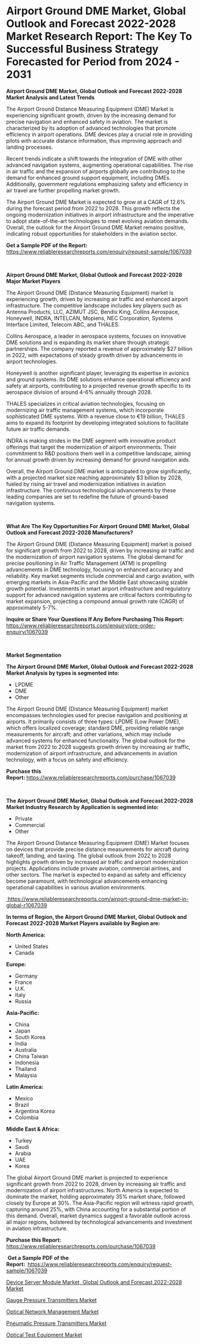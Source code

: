 <p><h1>Airport Ground DME Market, Global Outlook and Forecast 2022-2028 Market Research Report: The Key To Successful Business Strategy Forecasted for Period from 2024 - 2031</h1></p><p><strong>Airport Ground DME Market, Global Outlook and Forecast 2022-2028 Market Analysis and Latest Trends</strong></p>
<p><p>The Airport Ground Distance Measuring Equipment (DME) Market is experiencing significant growth, driven by the increasing demand for precise navigation and enhanced safety in aviation. The market is characterized by its adoption of advanced technologies that promote efficiency in airport operations. DME devices play a crucial role in providing pilots with accurate distance information, thus improving approach and landing processes.</p><p>Recent trends indicate a shift towards the integration of DME with other advanced navigation systems, augmenting operational capabilities. The rise in air traffic and the expansion of airports globally are contributing to the demand for enhanced ground support equipment, including DMEs. Additionally, government regulations emphasizing safety and efficiency in air travel are further propelling market growth. </p><p>The Airport Ground DME Market is expected to grow at a CAGR of 12.6% during the forecast period from 2022 to 2028. This growth reflects the ongoing modernization initiatives in airport infrastructure and the imperative to adopt state-of-the-art technologies to meet evolving aviation demands. Overall, the outlook for the Airport Ground DME Market remains positive, indicating robust opportunities for stakeholders in the aviation sector.</p></p>
<p><strong>Get a Sample PDF of the Report:&nbsp;</strong> <a href="https://www.reliableresearchreports.com/enquiry/request-sample/1067039?utm_campaign=40&utm_medium=2&utm_source=Github&utm_content=ia&utm_term=17112024&utm_id=airport-ground-dme-market-global-outlook-and-forecast-2022-2028">https://www.reliableresearchreports.com/enquiry/request-sample/1067039</a></p>
<p>&nbsp;</p>
<p><strong>Airport Ground DME Market, Global Outlook and Forecast 2022-2028 Major Market Players</strong></p>
<p><p>The Airport Ground DME (Distance Measuring Equipment) market is experiencing growth, driven by increasing air traffic and enhanced airport infrastructure. The competitive landscape includes key players such as Antenna Products, LLC, AZIMUT JSC, Bendix King, Collins Aerospace, Honeywell, INDRA, INTELCAN, Mopiens, NEC Corporation, Systems Interface Limited, Telecom ABC, and THALES.</p><p>Collins Aerospace, a leader in aerospace systems, focuses on innovative DME solutions and is expanding its market share through strategic partnerships. The company reported a revenue of approximately $27 billion in 2022, with expectations of steady growth driven by advancements in airport technologies.</p><p>Honeywell is another significant player, leveraging its expertise in avionics and ground systems. Its DME solutions enhance operational efficiency and safety at airports, contributing to a projected revenue growth specific to its aerospace division of around 4-6% annually through 2028.</p><p>THALES specializes in critical aviation technologies, focusing on modernizing air traffic management systems, which incorporate sophisticated DME systems. With a revenue close to €19 billion, THALES aims to expand its footprint by developing integrated solutions to facilitate future air traffic demands.</p><p>INDRA is making strides in the DME segment with innovative product offerings that target the modernization of airport environments. Their commitment to R&D positions them well in a competitive landscape, aiming for annual growth driven by increasing demand for ground navigation aids.</p><p>Overall, the Airport Ground DME market is anticipated to grow significantly, with a projected market size reaching approximately $3 billion by 2028, fueled by rising air travel and modernization initiatives in aviation infrastructure. The continuous technological advancements by these leading companies are set to redefine the future of ground-based navigation systems.</p></p>
<p>&nbsp;</p>
<p><strong>What Are The Key Opportunities For Airport Ground DME Market, Global Outlook and Forecast 2022-2028 Manufacturers?</strong></p>
<p><p>The Airport Ground DME (Distance Measuring Equipment) market is poised for significant growth from 2022 to 2028, driven by increasing air traffic and the modernization of airport navigation systems. The global demand for precise positioning in Air Traffic Management (ATM) is propelling advancements in DME technology, focusing on enhanced accuracy and reliability. Key market segments include commercial and cargo aviation, with emerging markets in Asia-Pacific and the Middle East showcasing sizable growth potential. Investments in smart airport infrastructure and regulatory support for advanced navigation systems are critical factors contributing to market expansion, projecting a compound annual growth rate (CAGR) of approximately 5-7%.</p></p>
<p><strong>Inquire or Share Your Questions If Any Before Purchasing This Report:</strong> <a href="https://www.reliableresearchreports.com/enquiry/pre-order-enquiry/1067039?utm_campaign=40&utm_medium=2&utm_source=Github&utm_content=ia&utm_term=17112024&utm_id=airport-ground-dme-market-global-outlook-and-forecast-2022-2028">https://www.reliableresearchreports.com/enquiry/pre-order-enquiry/1067039</a></p>
<p>&nbsp;</p>
<p><strong>Market Segmentation</strong></p>
<p><strong>The Airport Ground DME Market, Global Outlook and Forecast 2022-2028 Market Analysis by types is segmented into:</strong></p>
<p><ul><li>LPDME</li><li>DME</li><li>Other</li></ul></p>
<p><p>The Airport Ground DME (Distance Measuring Equipment) market encompasses technologies used for precise navigation and positioning at airports. It primarily consists of three types: LPDME (Low Power DME), which offers localized coverage; standard DME, providing reliable range measurements for aircraft; and other variations, which may include advanced systems for enhanced functionality. The global outlook for the market from 2022 to 2028 suggests growth driven by increasing air traffic, modernization of airport infrastructure, and advancements in aviation technology, with a focus on safety and efficiency.</p></p>
<p><strong>Purchase this Report:&nbsp;</strong><a href="https://www.reliableresearchreports.com/purchase/1067039?utm_campaign=40&utm_medium=2&utm_source=Github&utm_content=ia&utm_term=17112024&utm_id=airport-ground-dme-market-global-outlook-and-forecast-2022-2028">https://www.reliableresearchreports.com/purchase/1067039</a></p>
<p>&nbsp;</p>
<p><strong>The Airport Ground DME Market, Global Outlook and Forecast 2022-2028 Market Industry Research by Application is segmented into:</strong></p>
<p><ul><li>Private</li><li>Commercial</li><li>Other</li></ul></p>
<p><p>The Airport Ground Distance Measuring Equipment (DME) Market focuses on devices that provide precise distance measurements for aircraft during takeoff, landing, and taxiing. The global outlook from 2022 to 2028 highlights growth driven by increased air traffic and airport modernization projects. Applications include private aviation, commercial airlines, and other sectors. The market is expected to expand as safety and efficiency become paramount, with technological advancements enhancing operational capabilities in various aviation environments.</p></p>
<p><a href="https://www.reliableresearchreports.com/airport-ground-dme-market-in-global-r1067039?utm_campaign=40&utm_medium=2&utm_source=Github&utm_content=ia&utm_term=17112024&utm_id=airport-ground-dme-market-global-outlook-and-forecast-2022-2028">&nbsp;https://www.reliableresearchreports.com/airport-ground-dme-market-in-global-r1067039</a></p>
<p><strong>In terms of Region, the Airport Ground DME Market, Global Outlook and Forecast 2022-2028 Market Players available by Region are:</strong></p>
<p>
    <p> <strong> North America: </strong>
        <ul>
            <li>United States</li>
            <li>Canada</li>
        </ul>
        </p> 
    <p> <strong> Europe: </strong>
        <ul>
            <li>Germany</li>
            <li>France</li>
            <li>U.K.</li>
            <li>Italy</li>
            <li>Russia</li>
        </ul>
        </p> 
    <p> <strong> Asia-Pacific: </strong>
        <ul>
            <li>China</li>
            <li>Japan</li>
            <li>South Korea</li>
            <li>India</li>
            <li>Australia</li>
            <li>China Taiwan</li>
            <li>Indonesia</li>
            <li>Thailand</li>
            <li>Malaysia</li>
        </ul>
        </p> 
    <p> <strong> Latin America: </strong>
        <ul>
            <li>Mexico</li>
            <li>Brazil</li>
            <li>Argentina Korea</li>
            <li>Colombia</li>
        </ul>
        </p> 
    <p> <strong> Middle East & Africa: </strong>
        <ul>
            <li>Turkey</li>
            <li>Saudi</li>
            <li>Arabia</li>
            <li>UAE</li>
            <li>Korea</li>
        </ul>
    </p>
    </p>
<p><p>The global Airport Ground DME market is projected to experience significant growth from 2022 to 2028, driven by increasing air traffic and modernization of airport infrastructures. North America is expected to dominate the market, holding approximately 35% market share, followed closely by Europe at 30%. The Asia-Pacific region will witness rapid growth, capturing around 25%, with China accounting for a substantial portion of this demand. Overall, market dynamics suggest a favorable outlook across all major regions, bolstered by technological advancements and investment in aviation infrastructure.</p></p>
<p><strong>Purchase this Report: </strong><a href="https://www.reliableresearchreports.com/purchase/1067039?utm_campaign=40&utm_medium=2&utm_source=Github&utm_content=ia&utm_term=17112024&utm_id=airport-ground-dme-market-global-outlook-and-forecast-2022-2028">https://www.reliableresearchreports.com/purchase/1067039</a></p>
<p>&nbsp;<strong>Get a Sample PDF of the Report:&nbsp;&nbsp;</strong><a href="https://www.reliableresearchreports.com/enquiry/request-sample/1067039?utm_campaign=40&utm_medium=2&utm_source=Github&utm_content=ia&utm_term=17112024&utm_id=airport-ground-dme-market-global-outlook-and-forecast-2022-2028">https://www.reliableresearchreports.com/enquiry/request-sample/1067039</a></p>
<p><strong></strong></p>
<p><p><a href="https://github.com/DixieGrimes/Market-Research-Report-List-1/blob/main/device-server-module-market-global-outlook-and-forecast-2022-2028-market.md?utm_campaign=40&utm_medium=2&utm_source=Github&utm_content=ia&utm_term=17112024&utm_id=airport-ground-dme-market-global-outlook-and-forecast-2022-2028">Device Server Module Market, Global Outlook and Forecast 2022-2028 Market</a></p><p><a href="https://issuu.com/reportprime-2/docs/gauge-pressure-transmitters-market-_37c4bf02dc924b?utm_campaign=40&utm_medium=2&utm_source=Github&utm_content=ia&utm_term=17112024&utm_id=airport-ground-dme-market-global-outlook-and-forecast-2022-2028">Gauge Pressure Transmitters Market</a></p><p><a href="https://www.linkedin.com/pulse/insights-optical-network-management-market-size-which-expanding-mwowf?utm_campaign=40&utm_medium=2&utm_source=Github&utm_content=ia&utm_term=17112024&utm_id=airport-ground-dme-market-global-outlook-and-forecast-2022-2028">Optical Network Management Market</a></p><p><a href="https://issuu.com/reportprime-2/docs/pneumatic-pressure-transmitters-mar_8e85e48c21c9ee?utm_campaign=40&utm_medium=2&utm_source=Github&utm_content=ia&utm_term=17112024&utm_id=airport-ground-dme-market-global-outlook-and-forecast-2022-2028">Pneumatic Pressure Transmitters Market</a></p><p><a href="https://www.linkedin.com/pulse/optical-test-equipment-market-forecast-global-trends-analysis-zmeuc?utm_campaign=40&utm_medium=2&utm_source=Github&utm_content=ia&utm_term=17112024&utm_id=airport-ground-dme-market-global-outlook-and-forecast-2022-2028">Optical Test Equipment Market</a></p></p>
